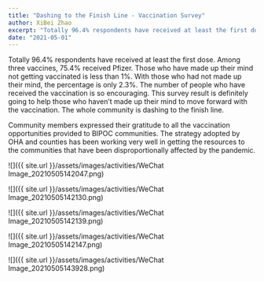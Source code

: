 ```yaml
---
title: "Dashing to the Finish Line - Vaccination Survey"
author: XiBei Zhao
excerpt: "Totally 96.4% respondents have received at least the first dose. Among three vaccines, 75.4% received Pfizer. Those who have made up their mind not getting vaccinated is less than 1%. With those who had not made up their mind, the percentage is only 2.3%. The number of people who have received the vaccination is way higher than what we had expected. This survey result is definitely going to help those who haven’t made up their mind to move forward with the vaccination."
date: "2021-05-01"
---
```


Totally 96.4% respondents have received at least the first dose. Among three vaccines, 75.4% received Pfizer. Those who have made up their mind not getting vaccinated is less than 1%. With those who had not made up their mind, the percentage is only 2.3%. The number of people who have received the vaccination is so encouraging. This survey result is definitely going to help those who haven’t made up their mind to move forward with the vaccination. The whole community is dashing to the finish line.

Community members expressed their gratitude to all the vaccination opportunities provided to BIPOC communities. The strategy adopted by OHA and counties has been working very well in getting the resources to the communities that have been disproportionally affected by the pandemic.

![]({{ site.url }}/assets/images/activities/WeChat Image_20210505142047.png)

![]({{ site.url }}/assets/images/activities/WeChat Image_20210505142130.png)

![]({{ site.url }}/assets/images/activities/WeChat Image_20210505142139.png)

![]({{ site.url }}/assets/images/activities/WeChat Image_20210505142147.png)

![]({{ site.url }}/assets/images/activities/WeChat Image_20210505143928.png)
